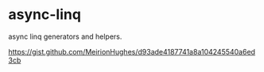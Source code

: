 # async-linq
async linq generators and helpers. 

https://gist.github.com/MeirionHughes/d93ade4187741a8a104245540a6ed3cb
